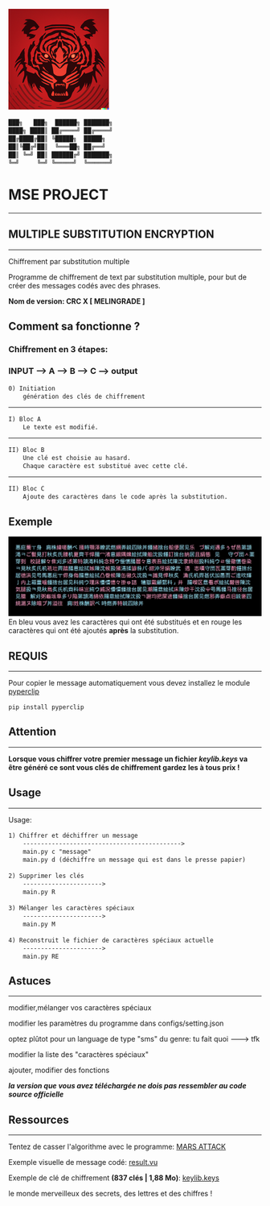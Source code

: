 ![image du projet](exemple/logo.png)


	███╗   ███╗  ██████╗ ███████╗
	████╗ ████║ ██╔════╝ ██╔════╝
	██╔████╔██║ ╚█████╗  █████╗
	██║╚██╔╝██║  ╚═══██╗ ██╔══╝
	██║ ╚═╝ ██║ ██████╔╝ ███████╗
	╚═╝     ╚═╝ ╚═════╝  ╚══════╝


# MSE PROJECT
-------------------------------------

## MULTIPLE SUBSTITUTION ENCRYPTION
-------------------------------------

Chiffrement par substitution multiple

Programme de chiffrement de text par substitution multiple,
pour but de créer des messages codés avec des phrases.


**Nom de version: CRC X [ MELINGRADE ]**

## Comment sa fonctionne ?

### Chiffrement en 3 étapes:

### INPUT --> A --> B --> C --> output
    
    
    0) Initiation
        génération des clés de chiffrement
--------------------------------------------------------------------------
	
    I) Bloc A
        Le texte est modifié.
--------------------------------------------------------------------------
    II) Bloc B
        Une clé est choisie au hasard.
        Chaque caractère est substitué avec cette clé.
--------------------------------------------------------------------------
    II) Bloc C
        Ajoute des caractères dans le code après la substitution.


## Exemple
![Exemple](exemple/exemple.jpg)
En bleu vous avez les caractères qui ont été substitués et en rouge les caractères qui ont été ajoutés **après** la substitution.


## REQUIS
-------------------------------------
Pour copier le message automatiquement vous devez installez le module [pyperclip](https://pypi.org/project/pyperclip/)

	pip install pyperclip


## Attention
-----------------------------------
**Lorsque vous chiffrer votre premier message un fichier _keylib.keys_ va être généré ce sont vous clés de chiffrement gardez les à tous prix !**

## Usage
---------------------------
Usage:
	
	1) Chiffrer et déchiffrer un message
		-------------------------------------------->
		main.py c "message"
		main.py d (déchiffre un message qui est dans le presse papier)

	2) Supprimer les clés
		---------------------->
		main.py R
		
	3) Mélanger les caractères spéciaux
		---------------------->
		main.py M
	
	4) Reconstruit le fichier de caractères spéciaux actuelle
		---------------------->
		main.py RE


## Astuces
-------------------------------------------------------------------
modifier,mélanger vos caractères spéciaux

modifier les paramètres du programme dans configs/setting.json

optez plûtot pour un language de type "sms" du genre: tu fait quoi  ---> tfk

modifier la liste des "caractères spéciaux"

ajouter, modifier des fonctions


**_la version que vous avez téléchargée ne dois pas ressembler au code source officielle_**


## Ressources
-------------------------------------------------------------------


Tentez de casser l'algorithme avec le programme: [MARS ATTACK](https://discord.gg/E6qJmmKaEW)

Exemple visuelle de message codé: [result.vu](https://zpuf06s8huajolm3byvojg.on.drv.tw/public_html/MSE%20ARG/)

Exemple de clé de chiffrement **(837 clés | 1,88 Mo)**: [keylib.keys](https://zpuf06s8huajolm3byvojg.on.drv.tw/public_html/MSE%20ARG/keylib.keys)

le monde merveilleux des secrets, des lettres et des chiffres !
